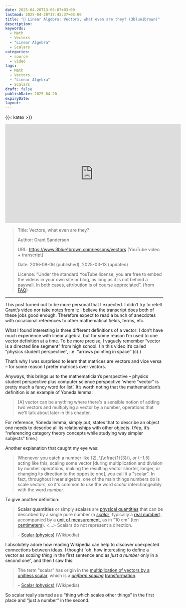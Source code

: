 ```yaml
---
date: 2025-04-20T13:05:07+03:00
lastmod: 2025-04-20T17:43:37+03:00
title: "🎥 Linear Algebra: Vectors, what even are they? (3blue1brown)"
description: 
keywords:
  - Math
  - Vectors
  - "Linear Algebra"
  - Scalars
categories:
  - source
  - video
tags:
  - Math
  - Vectors
  - "Linear Algebra"
  - Scalars
draft: false
publishDate: 2025-04-20
expiryDate: 
layout:
---
```


{{< katex >}}

<iframe width="560" height="315" src="https://www.youtube.com/embed/fNk_zzaMoSs?si=h08p_WrfAeegxvTf" title="YouTube video player" frameborder="0" allow="accelerometer; autoplay; clipboard-write; encrypted-media; gyroscope; picture-in-picture; web-share" referrerpolicy="strict-origin-when-cross-origin" allowfullscreen></iframe>

> Title: Vectors, what even are they?
> 
> Author: Grant Sanderson
> 
> URL: https://www.3blue1brown.com/lessons/vectors (YouTube video + transcript)
> 
> Date: 2016-08-06 (published), 2025-03-13 (updated)
> 
> License: “Under the standard YouTube license, you are free to embed the videos in your own site or blog, as long as it is not behind a paywall. In both cases, attribution is of course appreciated”. (from [FAQ](https://www.3blue1brown.com/faq))

---

This post turned out to be more personal that I expected. I didn’t try to retell Grant’s video nor take notes from it: I believe the transcript does both of these jobs good enough. Therefore expect to read a bunch of anecdotes with occasional references to other mathematical fields, terms, etc.

What I found interesting is three different definitions of a vector: I don’t have much experience with linear algebra, but for some reason I’m used to one vector definition at a time. To be more precise, I vaguely remember “vector is a directed line segment” from high school. (In this video it’s called “physics student perspective”, i.e. “arrows pointing in space” (c).)

That’s why I was surprised to learn that matrices are vectors and vice versa – for some reason I prefer matrices over vectors. 

Anyways, this brings us to the mathematician’s perspective – physics student perspective plus computer science perspective ‘where "vector" is pretty much a fancy word for list’. It’s worth noting that the mathematician’s definition is an example of Yoneda lemma:

> [A] vector can be anything where there's a sensible notion of adding two vectors and multiplying a vector by a number, operations that we'll talk about later in this chapter.

For reference, Yoneda lemma, simply put, states that to describe an object one needs to describe all its relationships with other objects. (Yep, it’s “referencing category theory concepts while studying way simpler subjects” time.)

Another explanation that caught my eye was:

>Whenever you catch a number like \(2\), \\(\dfrac{1}{3}\\)​, or \(−1.5\) acting like this, scaling some vector [during multiplication and division by number operations, making the resulting vector shorter, longer, or changing its direction to the opposite one], you call it a "scalar". In fact, throughout linear algebra, one of the main things numbers do is scale vectors, so it's common to use the word _scalar_ interchangeably with the word _number_.

To give another definition:

>**Scalar quantities** or simply **scalars** are [physical quantities](https://en.wikipedia.org/wiki/Physical_quantity "Physical quantity") that can be described by a single pure number (a [_scalar_](https://en.wikipedia.org/wiki/Scalar_\(mathematics\) "Scalar (mathematics)"), typically a [real number](https://en.wikipedia.org/wiki/Real_number "Real number")), accompanied by a [unit of measurement](https://en.wikipedia.org/wiki/Unit_of_measurement "Unit of measurement"), as in "10 cm" (ten [centimeters](https://en.wikipedia.org/wiki/Centimeter "Centimeter")). <…> Scalars do not represent a direction.
>
>– [Scalar (physics)](https://en.wikipedia.org/wiki/Scalar_(physics)) (Wikipedia)

I absolutely adore how reading Wikipedia can help to discover unexpected connections between ideas. I thought “oh, how interesting to define a vector as *scaling thing* in the first sentence and as *just a number* only in a second one”, and then I saw this:

> The term "scalar" has origin in the [multiplication of vectors by a unitless scalar](https://en.wikipedia.org/wiki/Scalar_multiplication "Scalar multiplication"), which is a _[uniform scaling](https://en.wikipedia.org/wiki/Scaling_\(geometry\) "Scaling (geometry)")_ [transformation](https://en.wikipedia.org/wiki/Geometric_transformation "Geometric transformation").
> 
> – [Scalar (physics)](https://en.wikipedia.org/wiki/Scalar_(physics)) (Wikipedia)

So scalar really started as a “thing which scales other things” in the first place and “just a number” in the second.
